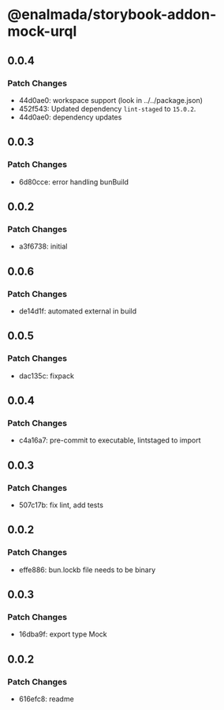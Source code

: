 # @enalmada/storybook-addon-mock-urql

## 0.0.4

### Patch Changes

- 44d0ae0: workspace support (look in ../../package.json)
- 452f543: Updated dependency `lint-staged` to `15.0.2`.
- 44d0ae0: dependency updates

## 0.0.3

### Patch Changes

- 6d80cce: error handling bunBuild

## 0.0.2

### Patch Changes

- a3f6738: initial

## 0.0.6

### Patch Changes

- de14d1f: automated external in build

## 0.0.5

### Patch Changes

- dac135c: fixpack

## 0.0.4

### Patch Changes

- c4a16a7: pre-commit to executable, lintstaged to import

## 0.0.3

### Patch Changes

- 507c17b: fix lint, add tests

## 0.0.2

### Patch Changes

- effe886: bun.lockb file needs to be binary

## 0.0.3

### Patch Changes

- 16dba9f: export type Mock

## 0.0.2

### Patch Changes

- 616efc8: readme
